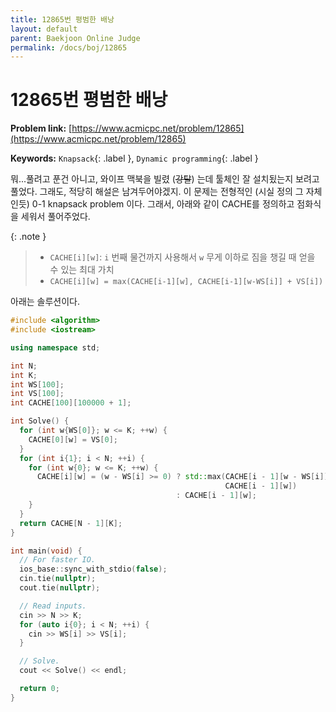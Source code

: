 ```yaml
---
title: 12865번 평범한 배낭
layout: default
parent: Baekjoon Online Judge
permalink: /docs/boj/12865
---
```


# 12865번 평범한 배낭

**Problem link:** [https://www.acmicpc.net/problem/12865](https://www.acmicpc.net/problem/12865)

**Keywords:** `Knapsack`{: .label }, `Dynamic programming`{: .label }

뭐...풀려고 푼건 아니고, 와이프 맥북을 빌렸 (~~강탈~~) 는데 툴체인 잘 설치됬는지 보려고 풀었다.
그래도, 적당히 해설은 남겨두어야겠지.
이 문제는 전형적인 (시실 정의 그 자체인듯) 0-1 knapsack problem 이다.
그래서, 아래와 같이 CACHE를 정의하고 점화식을 세워서 풀어주었다.

{: .note }
> - `CACHE[i][w]`: `i` 번째 물건까지 사용해서 `w` 무게 이하로 짐을 챙길 때 얻을 수 있는 최대 가치 
> - `CACHE[i][w] = max(CACHE[i-1][w], CACHE[i-1][w-WS[i]] + VS[i])`

아래는 솔루션이다.

```cpp
#include <algorithm>
#include <iostream>

using namespace std;

int N;
int K;
int WS[100];
int VS[100];
int CACHE[100][100000 + 1];

int Solve() {
  for (int w{WS[0]}; w <= K; ++w) {
    CACHE[0][w] = VS[0];
  }
  for (int i{1}; i < N; ++i) {
    for (int w{0}; w <= K; ++w) {
      CACHE[i][w] = (w - WS[i] >= 0) ? std::max(CACHE[i - 1][w - WS[i]] + VS[i],
                                                CACHE[i - 1][w])
                                     : CACHE[i - 1][w];
    }
  }
  return CACHE[N - 1][K];
}

int main(void) {
  // For faster IO.
  ios_base::sync_with_stdio(false);
  cin.tie(nullptr);
  cout.tie(nullptr);

  // Read inputs.
  cin >> N >> K;
  for (auto i{0}; i < N; ++i) {
    cin >> WS[i] >> VS[i];
  }

  // Solve.
  cout << Solve() << endl;

  return 0;
}
```

<script src="https://utteranc.es/client.js"
        repo="i-am-wonseoklee/i-am-wonseoklee.github.io"
        issue-term="pathname"
        theme="github-dark-orange"
        crossorigin="anonymous"
        async>
</script>